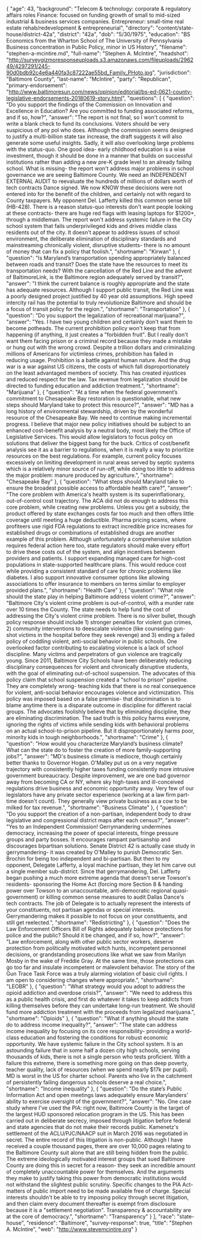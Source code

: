 {
  "age": 43,
  "background": "Telecom & technology: corporate & regulatory affairs roles   Finance: focused on funding growth of small to mid-sized industrial & business services companies.  Entrepreneur: small-time real estate rehab/redevelopment & entrepreneurial",
  "directory": "content/state-house/district-42a",
  "district": "42a",
  "dob": "5/30/1975",
  "education": "BS Economics from the Wharton School of  The University of Pennsylvania Business concentration in Public Policy, minor in US History",
  "filename": "stephen-a-mcintire.md",
  "full-name": "Stephen A. McIntire",
  "headshot": "http://surveygizmoresponseuploads.s3.amazonaws.com/fileuploads/296249/4297291/245-90d0bdb92c4e6a440fa3c87222ae55bd_Family_PHoto.jpg",
  "jurisdiction": "Baltimore County",
  "last-name": "McIntire",
  "party": "Republican",
  "primary-endorsement": "http://www.baltimoresun.com/news/opinion/editorial/bs-ed-0621-county-legislative-endorsements-20180619-story.html",
  "questions": [
    {
      "question": "Do you support the findings of the Commission on Innovation and Excellence in Education? Are you committed to funding associated reforms, and if so, how?",
      "answer": "The report is not final, so I won't commit to write a blank check to fund its conclusions. Voters should be very suspicious of any pol who does. Although the commission seems designed to justify a multi-billion state tax increase, the draft suggests it will also generate some useful insights. Sadly, it will also overlooking large problems with the status-quo.    One good idea- early childhood education is a wise investment, though it should be done in a manner that builds on successful institutions rather than adding a new pre-K grade level to an already failing school.   What is missing- the report won't address major problems in school governance we are seeing Baltimore County. We need an INDEPENDENT EXTERNAL AUDIT to reevaluate the hundreds of millions of dollars worth of tech contracts Dance signed.  We now KNOW these decisions were not entered into for the benefit of the children, and certainly not with regard to County taxpayers. My opponent Del. Lafferty killed this common sense bill (HB-428). There is a reason status-quo interests don't want people looking at these contracts- there are huge red flags with leasing laptops for $1200+, through a middleman.   The report won't address systemic failure in the City school system that fails underprivileged kids and drives middle class residents out of the city.  It doesn't appear to address issues of school environment, the deliberate elimination of disciplinary standards and mainstreaming chronically violent, disruptive students- there is no amount of money that can fix a policy that foolish.",
      "shortname": "Kirwan"
    },
    {
      "question": "Is Maryland’s transportation spending appropriately balanced between roads and transit? Does the state have the resources to meet its transportation needs? With the cancellation of the Red Line and the advent of BaltimoreLink, is the Baltimore region adequately served by transit?",
      "answer": "I think the current balance is roughly appropriate and the state has adequate resources.  Although I support public transit, the Red Line was a poorly designed project justified by 40 year old assumptions.    High speed intercity rail has the potential to truly revolutionize Baltimore and should be a focus of transit policy for the region.",
      "shortname": "Transportation"
    },
    {
      "question": "Do you support the legalization of recreational marijuana?",
      "answer": "Yes.  I have two young children and certainly don't want them to become potheads. The current prohibition policy won't keep that from happening (if anything, it just creates a \"forbidden fruit\".  But I really don't want them facing prison or a criminal record because they made a mistake or hung out with the wrong crowd. Despite a trillion dollars and criminalizing millions of Americans for victimless crimes, prohibition has failed in reducing usage.  Prohibition is a battle against human nature. And the drug war is a war against US citizens, the costs of which fall disproportionately on the least advantaged members of society.  This has created injustices and reduced respect for the law.    Tax revenue from legalization should be directed to funding education and addiction treatment.",
      "shortname": "Marijuana"
    },
    {
      "question": "At a time when the federal government’s commitment to Chesapeake Bay restoration is questionable, what new steps should Maryland take to protect this resource?",
      "answer": "MD has a long history of environmental stewardship, driven by the wonderful resource of the Chesapeake Bay.  We need to continue making incremental progress.    I believe that major new policy initiatives should be subject to an enhanced cost-benefit analysis by a neutral body, most likely the Office of Legislative Services. This would allow legislators to focus policy on solutions that deliver the biggest bang for the buck.  Critics of cost/benefit analysis see it as a barrier to regulations, when it is really a way to prioritize resources on the best regulations.  For example, current policy focuses excessively on limiting development in rural areas served by septic systems which is a relatively minor source of run-off, while doing too little to address the major problem: manure produced by agriculture.",
      "shortname": "Chesapeake Bay"
    },
    {
      "question": "What steps should Maryland take to ensure the broadest possible access to affordable health care?",
      "answer": "The core problem with America's health system is its superinflationary, out-of-control cost trajectory. The ACA did not do enough to address this core problem, while creating new problems. Unless you get a subsidy, the product offered by state exchanges costs far too much and then offers little coverage until meeting a huge deductible.   Pharma pricing scams, where profiteers use rigid FDA regulations to extract incredible price increases for established drugs or combinations of established drugs are another example of this problem. Although unfortunately a comprehensive solution requires federal action here too, state regulators should make every effort to drive these costs out of the system, and align incentives between providers and patients.    I support expanding managed care for high-cost populations in state-supported healthcare plans. This would reduce cost while providing a consistent standard of care for chronic problems like diabetes.  I also support innovative consumer options like allowing associations to offer insurance to members on terms similar to employer provided plans.",
      "shortname": "Health Care"
    },
    {
      "question": "What role should the state play in helping Baltimore address violent crime?",
      "answer": "Baltimore City's violent crime problem is out-of-control, with a murder rate over 10 times the County.  The state needs to help fund the cost of addressing the City's violent crime problem. There is no silver bullet, though policy response should include  1) stronger penalties for violent gun crimes,  2) community interventions to deescalate violence (like counseling gun-shot victims in the hospital before they seek revenge) and  3) ending a failed policy of coddling violent, anti-social behavior in public schools.   One overlooked factor contributing to escalating violence is a lack of school discipline. Many victims and perpetrators of gun violence are tragically young.   Since 2011, Baltimore City Schools have been deliberately reducing disciplinary consequences for violent and chronically disruptive students, with the goal of eliminating out-of-school suspension. The advocates of this policy claim that school suspension created a \"school to prison\" pipeline. They are completely wrong- teaching kids that there is no real consequence for violent, anti-social behavior encourages violence and victimization. This policy was imposed based on a false premise- that discrimination is to blame anytime there is a disparate outcome in discipline for different racial groups.  The advocates foolishly believe that by eliminating discipline, they are eliminating discrimination.  The sad truth is this policy harms everyone, ignoring the rights of victims while sending kids with behavioral problems on an actual school-to-prison pipeline. But it disproportionately harms poor, minority kids in tough neighborhoods.",
      "shortname": "Crime"
    },
    {
      "question": "How would you characterize Maryland’s business climate? What can the state do to foster the creation of more family-supporting jobs?",
      "answer": "MD's business climate is mediocre, though certainly better thanks to Governor Hogan. O'Malley put us on a very negative trajectory with consistently higher taxes funding consistently more intrusive government bureaucracy. Despite improvement, we are one bad governor away from becoming CA or NY, where sky high-taxes and ill-conceived regulations drive business and economic opportunity away.    Very few of our legislators have any private sector experience (working at a law firm part-time doesn't count). They generally view private business as a cow to be milked for tax revenue.",
      "shortname": "Business Climate"
    },
    {
      "question": "Do you support the creation of a non-partisan, independent body to draw legislative and congressional district maps after each census?",
      "answer": "Yes to an Independent Commission! Gerrymandering undermines democracy, increasing the power of special interests, fringe pressure groups and party bosses. It encourages rampant partisanship and discourages bipartisan solutions.   Senate District 42 is actually case study in gerrymandering- it was created by O'Malley to punish Democratic Sen. Brochin for being too independent and bi-partisan.  But then to my opponent, Delegate Lafferty, a loyal machine partisan, they let him carve out a single member sub-district.  Since that gerrymandering, Del. Lafferty began pushing a much more extreme agenda that doesn't serve Towson's residents- sponsoring the Home Act (forcing more Section 8 & handing power over Towson to an unaccountable, anti-democratic regional quasi-government) or killing common sense measures to audit Dallas Dance's tech contracts.   The job of Delegate is to actually represent the interests of your constituents, not partisan agendas or special interests. Gerrymandering makes it possible to not focus on your constituents, and still get reelected.",
      "shortname": "Redistricting"
    },
    {
      "question": "Does the Law Enforcement Officers Bill of Rights adequately balance protections for police and the public? Should it be changed, and if so, how?",
      "answer": "Law enforcement, along with other public sector workers, deserve protection from politically motivated witch hunts, incompetent personnel decisions, or grandstanding prosecutions like what we saw from Marilyn Mosby in the wake of Freddie Gray.  At the same time, those protections can go too far and insulate incompetent or malevolent behavior.  The story of the Gun Trace Task Force was a truly alarming violation of basic civil rights.  I am open to considering changes where appropriate.",
      "shortname": "LEOBR"
    },
    {
      "question": "What strategy would you adopt to address the opioid addiction and overdose crisis?",
      "answer": "We need to address this as a public health crisis, and first do whatever it takes to keep addicts from killing themselves before they can undertake long-run treatment.    We should fund more addiction treatment with the proceeds from legalized marijuana.",
      "shortname": "Opioids"
    },
    {
      "question": "What if anything should the state do to address income inequality?",
      "answer": "The state can address income inequality by focusing on its core responsibility- providing a world-class education and fostering the conditions for robust economic opportunity.    We have systemic failure in the City school system.  It is an astounding failure that in some half a dozen city high schools, serving thousands of kids, there is not a single person who tests proficient.  With a failure this extreme, there is something more going on than deep poverty, teacher quality, lack of resources (when we spend nearly $17k per pupil).  MD is worst in the US for charter school. Parents who live in the catchment of persistently failing dangerous schools deserve a real choice.",
      "shortname": "Income inequality"
    },
    {
      "question": "Do the state’s Public Information Act and open meetings laws adequately ensure Marylanders’ ability to exercise oversight of the government?",
      "answer": "No.    One case study where I've used the PIA: right now, Baltimore County is the target of the largest HUD sponsored relocation program in the US. This has been carried out in deliberate secrecy, imposed through litigation before federal and state agencies that do not make their records public.  Kamenetz's settlement of the ACLU/PJC/NAACP suit in March 2016 was negotiated in secret. The entire record of this litigation is non-public. Although I have received a couple thousand pages, there are over 10,000 pages relating to the Baltimore County suit alone that are still being hidden from the public. The extreme ideologically motivated interest groups that sued Baltimore County are doing this in secret for a reason- they seek an incredible amount of completely unaccountable power for themselves. And the arguments they make to justify taking this power from democratic institutions would not withstand the slightest public scrutiny.   Specific changes to the PIA Act- matters of public import need to be made available free of charge. Special interests shouldn't be able to try imposing policy through secret litigation, and then claim every document thereafter is exempt from disclosure because it is a \"settlement negotiation\".     Transparency & accountability are at the core of democracy.",
      "shortname": "Transparency"
    }
  ],
  "race": "state-house",
  "residence": "Baltimore",
  "survey-response": true,
  "title": "Stephen A. McIntire",
  "web": "http://www.stevemcintire.org"
}
